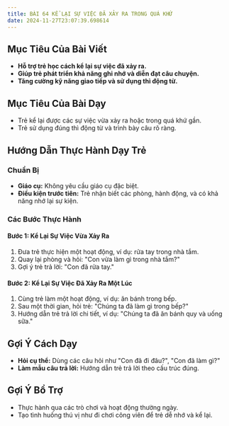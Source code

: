 ```yaml
---
title: BÀI 64 KỂ LẠI SỰ VIỆC ĐÃ XẢY RA TRONG QUÁ KHỨ
date: 2024-11-27T23:07:39.698614
---
```


## Mục Tiêu Của Bài Viết
- **Hỗ trợ trẻ học cách kể lại sự việc đã xảy ra.**
- **Giúp trẻ phát triển khả năng ghi nhớ và diễn đạt câu chuyện.**
- **Tăng cường kỹ năng giao tiếp và sử dụng thì động từ.**

## Mục Tiêu Của Bài Dạy
- Trẻ kể lại được các sự việc vừa xảy ra hoặc trong quá khứ gần.
- Trẻ sử dụng đúng thì động từ và trình bày câu rõ ràng.

## Hướng Dẫn Thực Hành Dạy Trẻ

### Chuẩn Bị
- **Giáo cụ:** Không yêu cầu giáo cụ đặc biệt.
- **Điều kiện trước tiên:** Trẻ nhận biết các phòng, hành động, và có khả năng nhớ lại sự kiện.

### Các Bước Thực Hành
#### Bước 1: Kể Lại Sự Việc Vừa Xảy Ra
1. Đưa trẻ thực hiện một hoạt động, ví dụ: rửa tay trong nhà tắm.
2. Quay lại phòng và hỏi: "Con vừa làm gì trong nhà tắm?"
3. Gợi ý trẻ trả lời: "Con đã rửa tay."

#### Bước 2: Kể Lại Sự Việc Đã Xảy Ra Một Lúc
1. Cùng trẻ làm một hoạt động, ví dụ: ăn bánh trong bếp.
2. Sau một thời gian, hỏi trẻ: "Chúng ta đã làm gì trong bếp?"
3. Hướng dẫn trẻ trả lời chi tiết, ví dụ: "Chúng ta đã ăn bánh quy và uống sữa."

## Gợi Ý Cách Dạy
- **Hỏi cụ thể:** Dùng các câu hỏi như "Con đã đi đâu?", "Con đã làm gì?"
- **Làm mẫu câu trả lời:** Hướng dẫn trẻ trả lời theo cấu trúc đúng.

## Gợi Ý Bổ Trợ
- Thực hành qua các trò chơi và hoạt động thường ngày.
- Tạo tình huống thú vị như đi chơi công viên để trẻ dễ nhớ và kể lại.
